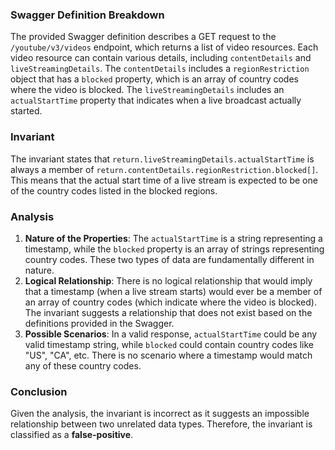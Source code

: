 ### Swagger Definition Breakdown
The provided Swagger definition describes a GET request to the `/youtube/v3/videos` endpoint, which returns a list of video resources. Each video resource can contain various details, including `contentDetails` and `liveStreamingDetails`. The `contentDetails` includes a `regionRestriction` object that has a `blocked` property, which is an array of country codes where the video is blocked. The `liveStreamingDetails` includes an `actualStartTime` property that indicates when a live broadcast actually started.

### Invariant
The invariant states that `return.liveStreamingDetails.actualStartTime` is always a member of `return.contentDetails.regionRestriction.blocked[]`. This means that the actual start time of a live stream is expected to be one of the country codes listed in the blocked regions.

### Analysis
1. **Nature of the Properties**: The `actualStartTime` is a string representing a timestamp, while the `blocked` property is an array of strings representing country codes. These two types of data are fundamentally different in nature.
2. **Logical Relationship**: There is no logical relationship that would imply that a timestamp (when a live stream starts) would ever be a member of an array of country codes (which indicate where the video is blocked). The invariant suggests a relationship that does not exist based on the definitions provided in the Swagger.
3. **Possible Scenarios**: In a valid response, `actualStartTime` could be any valid timestamp string, while `blocked` could contain country codes like "US", "CA", etc. There is no scenario where a timestamp would match any of these country codes.

### Conclusion
Given the analysis, the invariant is incorrect as it suggests an impossible relationship between two unrelated data types. Therefore, the invariant is classified as a **false-positive**.
